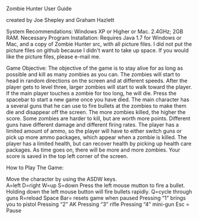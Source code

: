 Zombie Hunter User Guide

created by
Joe Shepley and Graham Hazlett

System Recommendations: Windows XP or Higher or Mac. 2.4GHz; 2GB RAM. 
Necessary Program Installation: Requires Java 1.7 for Windows or Mac, and a copy of Zombie Hunter src, with all picture files.  I did not put the picture files on github because I didn't want to take up space.  If you would like the picture files, please e-mail me.


Game Objective: 
The objective of the game is to stay alive for as long as possible and kill as many zombies as you can.   The zombies will start to head in random directions on the screen and at different speeds.  After the player gets to level three, larger zombies will start to walk toward the player. If the main player touches a zombie for too long, he will die.  Press the spacebar to start a new game once you have died.  The main character has a several guns that he can use to fire bullets at the zombies to make them die and disappear off the screen.  The more zombies killed, the higher the score.   Some zombies are harder to kill, but are worth more points.  Different guns have different damage and different firing rates.   The player has a limited amount of ammo, so the player will have to either switch guns or pick up more ammo packages, which appear when a zombie is killed.  The player has a limited health, but can recover health by picking up health care packages.   As time goes on, there will be more and more zombies.  Your score is saved in the top left corner of the screen.

How to Play The Game:

Move the character by using the ASDW keys.  
A=left
D=right
W=up
S=down
Press the left mouse mutton to fire a bullet.  Holding down the left mouse button will fire bullets rapidly.
Q=cycle through guns
R=reload
Space Bar= resets game when paused
Pressing “1” brings you to pistol
Pressing  “2” AK
Pressing  “3” rifle
Pressing  “4” mini-gun
Esc = Pause

